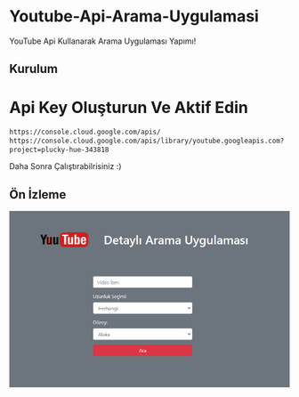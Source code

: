 # Youtube-Api-Arama-Uygulamasi

YouTube Api Kullanarak Arama Uygulaması Yapımı!

## Kurulum

Api Key Oluşturun Ve Aktif Edin
=
    https://console.cloud.google.com/apis/
    https://console.cloud.google.com/apis/library/youtube.googleapis.com?project=plucky-hue-343818

Daha Sonra Çalıştırabilrisiniz :)

## Ön İzleme

![alt text](https://github.com/CyberWorldTr/Youtube-Api-Arama-Uygulamasi/blob/master/Gorunum.png?raw=true)
